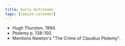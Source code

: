 ```yaml
---
title: Early Astronomy
tags: [jewish-calendar]
---
```

- Hugh Thurston, 1994.
- Ptolemy p. 138-150.
- Mentions Newton's "The Crime of Claudius Ptolemy".